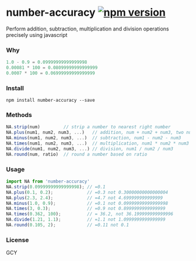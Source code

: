 # number-accuracy [![npm version](https://d25lcipzij17d.cloudfront.net/badge.svg?id=js&type=6&v=1.0.0&x2=0)](https://www.npmjs.com/package/number-accuracy)

Perform addition, subtraction, multiplication and division operations precisely using javascript

### Why

```js
1.0 - 0.9 = 0.09999999999999998
0.00081 * 100 = 0.08099999999999999
0.0007 * 100 = 0.06999999999999999
```

### Install

```
npm install number-accuracy --save
```

### Methods

```js
NA.strip(num)         // strip a number to nearest right number
NA.plus(num1, num2, num3, ...)   // addition, num + num2 + num3, two numbers is required at least.
NA.minus(num1, num2, num3, ...)  // subtraction, num1 - num2 - num3
NA.times(num1, num2, num3, ...)  // multiplication, num1 * num2 * num3
NA.divide(num1, num2, num3, ...) // division, num1 / num2 / num3
NA.round(num, ratio)  // round a number based on ratio
```

### Usage

```js
import NA from 'number-accuracy'
NA.strip(0.09999999999999998); // =0.1
NA.plus(0.1, 0.2);             // =0.3 not 0.30000000000000004
NA.plus(2.3, 2.4);             // =4.7 not 4.699999999999999
NA.minus(1.0, 0.9);            // =0.1 not 0.09999999999999998
NA.times(3, 0.3);              // =0.9 not 0.8999999999999999
NA.times(0.362, 100);          // = 36.2, not 36.199999999999996
NA.divide(1.21, 1.1);          // =1.1 not 1.0999999999999999
NA.round(0.105, 2);            // =0.11 not 0.1
```

### License
GCY
